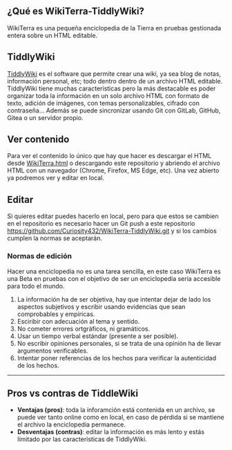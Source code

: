 ## ¿Qué es WikiTerra-TiddlyWiki?

WikiTerra es una pequeña enciclopedia de la Tierra en pruebas gestionada entera sobre un HTML editable. 


## TiddlyWiki
[TiddlyWiki](https://tiddlywiki.com/) es el software que permite crear una wiki, ya sea blog de notas, información personal, etc; todo dentro dentro de un archivo HTML editable. TiddlyWiki tiene muchas características pero la más destacable es poder organizar toda la información en un solo archivo HTML con formato de texto, adición de imágenes, con temas personalizables, cifrado con contraseña... Además se puede sincronizar usando Git con GitLab, GitHub, Gitea o un servidor propio.

## Ver contenido
Para ver el contenido lo único que hay que hacer es descargar el HTML desde [WikiTerra.html](https://raw.githubusercontent.com/Curiosity432/WikiTerra-TiddlyWiki/main/WikiTerra.html) o descargando este repositorio y abriendo el archivo HTML con un navegador (Chrome, Firefox, MS Edge, etc). Una vez abierto ya podremos ver y editar en local.

## Editar
Si quieres editar puedes hacerlo en local, pero para que estos se cambien en el repositorio es necesario hacer un Git push a este repositorio https://github.com/Curiosity432/WikiTerra-TiddlyWiki.git y si los cambios cumplen la normas se aceptarán. 

### Normas de edición
Hacer una enciclopedia no es una tarea sencilla, en este caso WikiTerra es una Beta en pruebas con el objetivo de ser un enciclopedia seria accesible para todo el mundo.
1. La información ha de ser objetiva, hay que intentar dejar de lado los aspectos subjetivos y escribir usando evidencias que sean comprobables y empíricas.
2. Esciribir con adecuación al tema y sentido.
3. No cometer errores ortgráficos, ni gramáticos.
4. Usar un tiempo verbal estándar (presente a ser posible).
5. No escribir opiniones personales, si se trata de una opinión ha de llevar argumentos verificables.
6. Intentar poner referencias de los hechos para verificar la autenticidad de los hechos.

---

## Pros vs contras de TiddleWiki

- **Ventajas (pros)**: toda la inforamción está contenida en un archivo, se puede ver tanto online como en local, en caso de pérdida si se mantiene el archivo la enciclopedia permanece.
- **Desventajas (contras)**: editar la información es más lento y estás límitado por las características de TiddlyWiki.
